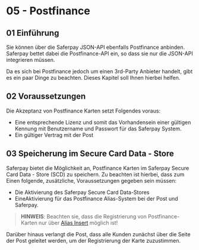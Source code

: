 # 05 - Postfinance

## <a name="pc-start"></a> 01 Einführung

Sie können über die Saferpay JSON-API ebenfalls Postfinance anbinden.
Saferpay bettet dabei die Postfinance-API ein, so dass sie nur die JSON-API integrieren müssen.

Da es sich bei Postfinance jedoch um einen 3rd-Party Anbieter handelt, gibt es ein paar Dinge zu beachten.
Dieses Kapitel soll Ihnen hierbei helfen.

## <a name="pc-requirement"></a> 02 Voraussetzungen

Die Akzeptanz von Postfinance Karten setzt Folgendes voraus:
* Eine entsprechende Lizenz und somit das Vorhandensein einer gültigen Kennung mit Benutzername und Passwort für das Saferpay System.
* Ein gültiger Vertrag mit der Post

## <a name="pc-alias"></a> 03 Speicherung im Secure Card Data - Store

Saferpay bietet die Möglichkeit an, Postfinance Karten im Saferpay Secure Card Data - Store (SCD) zu speichern.
Zu beachten ist hierbei, dass zum Einen folgende, zusätzliche, Voraussetzungen gegeben sein müssen:

* Die Aktivierung des Saferpay Secure Card Data-Stores
* EineAktivierung für das Postfinance Alias-System bei der Post und Saferpay.

>
>    <i class="glyphicon glyphicon-hand-right"></i> **HINWEIS**: Beachten sie, dass die Registrierung von Postfinance-Karten nur über [Alias Insert](https://saferpay.github.io/jsonapi/#Payment_v1_Alias_Insert) möglich ist!
>

Darüber hinaus verlangt die Post, dass alle Kunden zunächst über die Seite der Post geleitet werden, um der Registrierung der Karte zuzustimmen.
